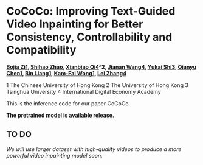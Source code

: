 # CoCoCo: Improving Text-Guided Video Inpainting for Better Consistency, Controllability and Compatibility

**[Bojia Zi1](https://scholar.google.fi/citations?user=QrMKIkEAAAAJ&hl=en), [Shihao Zhao](https://scholar.google.com/citations?user=dNQiLDQAAAAJ&hl=en), [Xianbiao Qi4](https://scholar.google.com/citations?user=odjSydQAAAAJ&hl=en)^2, [Jianan Wang4](https://scholar.google.com/citations?user=mt5mvZ8AAAAJ&hl=en), [Yukai Shi3](https://scholar.google.com/citations?user=oQXfkSQAAAAJ&hl=en), [Qianyu Chen1](https://scholar.google.com/citations?user=Kh8FoLQAAAAJ&hl=en), [Bin Liang1](https://scholar.google.com/citations?user=djpQeLEAAAAJ&hl=en), [Kam-Fai Wong1](https://scholar.google.com/citations?user=fyMni2cAAAAJ&hl=en), [Lei Zhang4](https://scholar.google.com/citations?user=fIlGZToAAAAJ&hl=en)**

1 The Chinese University of Hong Kong   2 The University of Hong Kong   3 Tsinghua University   4 International Digital Economy Academy

This is the inference code for our paper CoCoCo


**The pretrained model is available [release](https://mycuhk-my.sharepoint.com/:f:/g/personal/1155203591_link_cuhk_edu_hk/EoXyViqDi8JEgBDCbxsyPY8BCg7YtkOy73SbBY-3WcQ72w?e=cDZuXM).**

**TO DO**
---------------------------------------
*We will use larger dataset with high-quality videos to produce a more powerful video inpainting model soon.*



